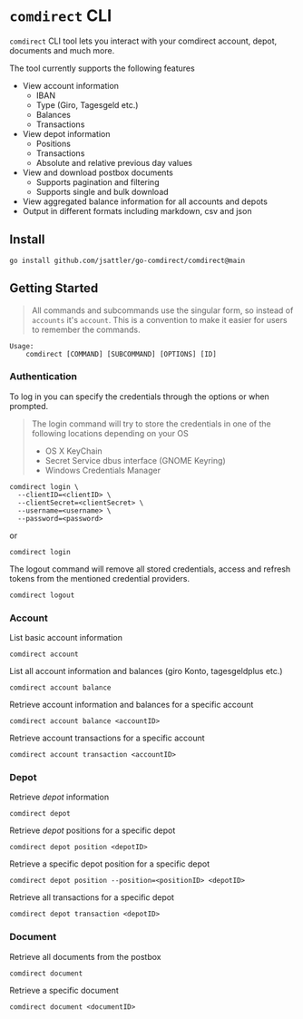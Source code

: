 `comdirect` CLI
===
`comdirect` CLI tool lets you interact with your comdirect account, depot, documents and much more.

The tool currently supports the following features

* View account information
  * IBAN
  * Type (Giro, Tagesgeld etc.)
  * Balances
  * Transactions 
* View depot information 
  * Positions
  * Transactions
  * Absolute and relative previous day values
* View and download postbox documents
  * Supports pagination and filtering
  * Supports single and bulk download
* View aggregated balance information for all accounts and depots
* Output in different formats including markdown, csv and json

Install
---
```shell
go install github.com/jsattler/go-comdirect/comdirect@main
```

Getting Started
---
>All commands and subcommands use the singular form, so instead of `accounts` it's `account`.
>This is a convention to make it easier for users to remember the commands.

```text
Usage:
    comdirect [COMMAND] [SUBCOMMAND] [OPTIONS] [ID]
```

### Authentication
To log in you can specify the credentials through the options or when prompted.
> The login command will try to store the credentials in one of the following locations depending on your OS
> * OS X KeyChain
> * Secret Service dbus interface (GNOME Keyring)
> * Windows Credentials Manager


```shell
comdirect login \
  --clientID=<clientID> \
  --clientSecret=<clientSecret> \
  --username=<username> \
  --password=<password>
```
or 
```shell
comdirect login
```

The logout command will remove all stored credentials, access and refresh tokens from the mentioned credential providers.

```shell
comdirect logout 
```

### Account

List basic account information

```shell
comdirect account
```

List all account information and balances (giro Konto, tagesgeldplus etc.)

```shell
comdirect account balance
```

Retrieve account information and balances for a specific account

```shell
comdirect account balance <accountID>
```

Retrieve account transactions for a specific account
```shell
comdirect account transaction <accountID>
```

### Depot

Retrieve *depot* information 

```shell
comdirect depot
```

Retrieve *depot* positions for a specific depot

```shell
comdirect depot position <depotID>
```

Retrieve a specific depot position for a specific depot

```shell
comdirect depot position --position=<positionID> <depotID>
```

Retrieve all transactions for a specific depot

```shell
comdirect depot transaction <depotID>
```

### Document 

Retrieve all documents from the postbox
```shell
comdirect document
```

Retrieve a specific document
```shell
comdirect document <documentID>
```
